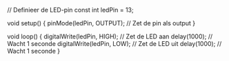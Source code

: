 // Definieer de LED-pin
const int ledPin = 13; 

void setup() {
  pinMode(ledPin, OUTPUT); // Zet de pin als output
}

void loop() {
  digitalWrite(ledPin, HIGH); // Zet de LED aan
  delay(1000); // Wacht 1 seconde
  digitalWrite(ledPin, LOW); // Zet de LED uit
  delay(1000); // Wacht 1 seconde
}
